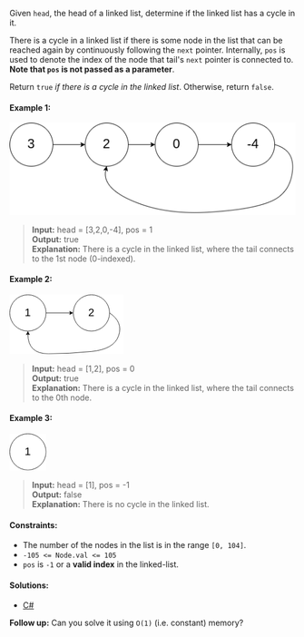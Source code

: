 Given `head`, the head of a linked list, determine if the linked list has a cycle in it.

There is a cycle in a linked list if there is some node in the list that can be reached again by continuously following the `next` pointer. Internally, `pos` is used to denote the index of the node that tail's `next` pointer is connected to. **Note that ``pos`` is not passed as a parameter**.

Return ``true`` _if there is a cycle in the linked list_. Otherwise, return `false`.

 

#### Example 1:

![Example 1](/linked-list/linked-list-cycle/img/example1.png)

> **Input:** head = [3,2,0,-4], pos = 1  
> **Output:** true  
> **Explanation:** There is a cycle in the linked list, where the tail connects to the 1st node (0-indexed).

#### Example 2:

![Example 2](/linked-list/linked-list-cycle/img/example2.png)

> **Input:** head = [1,2], pos = 0  
> **Output:** true  
> **Explanation:** There is a cycle in the linked list, where the tail connects to the 0th node.

#### Example 3:

![Example 3](/linked-list/linked-list-cycle/img/example3.png)

> **Input:** head = [1], pos = -1  
> **Output:** false  
> **Explanation:** There is no cycle in the linked list.
 
#### Constraints:

- The number of the nodes in the list is in the range `[0, 104]`.
- `-105 <= Node.val <= 105`
- `pos` is `-1` or a **valid index** in the linked-list.

 #### Solutions:

 - [C#](/linked-list/linked-list-cycle/linked-list-cycle.cs)

**Follow up:** Can you solve it using `O(1)` (i.e. constant) memory?
